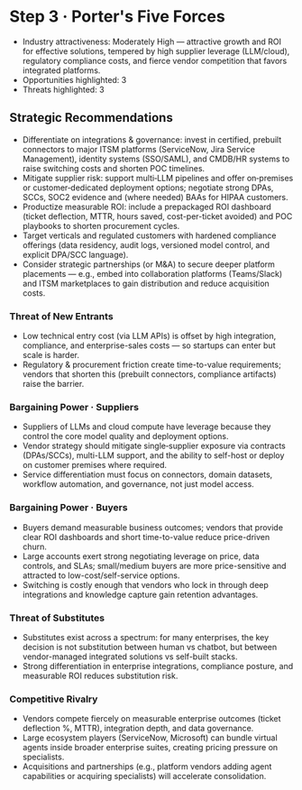 # Step 3 · Porter's Five Forces

- Industry attractiveness: Moderately High — attractive growth and ROI for effective solutions, tempered by high supplier leverage (LLM/cloud), regulatory compliance costs, and fierce vendor competition that favors integrated platforms.
- Opportunities highlighted: 3
- Threats highlighted: 3

## Strategic Recommendations

- Differentiate on integrations & governance: invest in certified, prebuilt connectors to major ITSM platforms (ServiceNow, Jira Service Management), identity systems (SSO/SAML), and CMDB/HR systems to raise switching costs and shorten POC timelines.
- Mitigate supplier risk: support multi‑LLM pipelines and offer on‑premises or customer‑dedicated deployment options; negotiate strong DPAs, SCCs, SOC2 evidence and (where needed) BAAs for HIPAA customers.
- Productize measurable ROI: include a prepackaged ROI dashboard (ticket deflection, MTTR, hours saved, cost-per-ticket avoided) and POC playbooks to shorten procurement cycles.
- Target verticals and regulated customers with hardened compliance offerings (data residency, audit logs, versioned model control, and explicit DPA/SCC language).
- Consider strategic partnerships (or M&A) to secure deeper platform placements — e.g., embed into collaboration platforms (Teams/Slack) and ITSM marketplaces to gain distribution and reduce acquisition costs.

### Threat of New Entrants

- Low technical entry cost (via LLM APIs) is offset by high integration, compliance, and enterprise-sales costs — so startups can enter but scale is harder.
- Regulatory & procurement friction create time-to-value requirements; vendors that shorten this (prebuilt connectors, compliance artifacts) raise the barrier.
### Bargaining Power · Suppliers

- Suppliers of LLMs and cloud compute have leverage because they control the core model quality and deployment options.
- Vendor strategy should mitigate single‑supplier exposure via contracts (DPAs/SCCs), multi-LLM support, and the ability to self-host or deploy on customer premises where required.
- Service differentiation must focus on connectors, domain datasets, workflow automation, and governance, not just model access.
### Bargaining Power · Buyers

- Buyers demand measurable business outcomes; vendors that provide clear ROI dashboards and short time-to-value reduce price-driven churn.
- Large accounts exert strong negotiating leverage on price, data controls, and SLAs; small/medium buyers are more price-sensitive and attracted to low-cost/self-service options.
- Switching is costly enough that vendors who lock in through deep integrations and knowledge capture gain retention advantages.
### Threat of Substitutes

- Substitutes exist across a spectrum: for many enterprises, the key decision is not substitution between human vs chatbot, but between vendor-managed integrated solutions vs self-built stacks.
- Strong differentiation in enterprise integrations, compliance posture, and measurable ROI reduces substitution risk.
### Competitive Rivalry

- Vendors compete fiercely on measurable enterprise outcomes (ticket deflection %, MTTR), integration depth, and data governance.
- Large ecosystem players (ServiceNow, Microsoft) can bundle virtual agents inside broader enterprise suites, creating pricing pressure on specialists.
- Acquisitions and partnerships (e.g., platform vendors adding agent capabilities or acquiring specialists) will accelerate consolidation.
